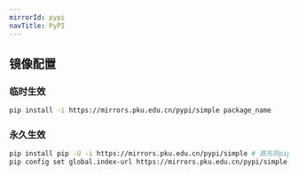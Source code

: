 ```yaml
---
mirrorId: pypi
navTitle: PyPI
---
```


## 镜像配置

### 临时生效

```bash
pip install -i https://mirrors.pku.edu.cn/pypi/simple package_name
```

### 永久生效

```bash
pip install pip -U -i https://mirrors.pku.edu.cn/pypi/simple # 首先将pip版本升级至10.0.0+
pip config set global.index-url https://mirrors.pku.edu.cn/pypi/simple
```
